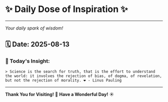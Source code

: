 # ✨ Daily Dose of Inspiration ✨

--- 

_Your daily spark of wisdom!_

## 🗓️ Date: **2025-08-13**

### 💬 Today's Insight:
```
> Science is the search for truth, that is the effort to understand the world: it involves the rejection of bias, of dogma, of revelation, but not the rejection of morality. ❤️ - Linus Pauling
```

--- 

**Thank You for Visiting!** 🙏
**Have a Wonderful Day!** ☀️
